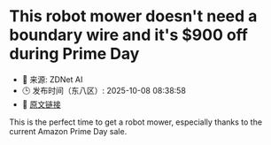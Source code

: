 # This robot mower doesn't need a boundary wire and it's $900 off during Prime Day
- 📅 来源: ZDNet AI
- 🕒 发布时间（东八区）: 2025-10-08 08:38:58
- 🔗 [原文链接](https://www.zdnet.com/article/if-you-have-a-fenced-in-yard-this-is-the-best-robot-mower-you-can-get-especially-at-over-900-off/)

This is the perfect time to get a robot mower, especially thanks to the current Amazon Prime Day sale.